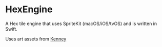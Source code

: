 # HexEngine
A Hex tile engine that uses SpriteKit (macOS/iOS/tvOS) and is written in Swift.

Uses art assets from [Kenney](www.kenney.nl)
